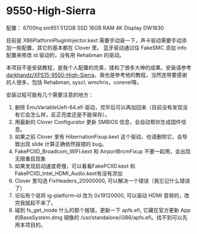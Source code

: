 # 9550-High-Sierra
配置：
6700hq
sm951 512GB SSD
16GB RAM
4K Display
DW1830

目前是 X86PlatformPluginInjector.kext 需要手动装一下，声卡驱动需要手动添加一些配置，其它的基本都在 Clover 里。
蓝牙驱动通过往 FakeSMC 添加 info 配置来修改 id 驱动的，没有用 Rehabman 的驱动。

本项目不是安装教程，是我个人配置的完善，揉和了很多大神的成果。安装请参考[darkhandz/XPS15-9550-High-Sierra](https://github.com/darkhandz/XPS15-9550-High-Sierra)，我也是参考他的教程，当然连带要感谢的人很多，包括 Rehabman, syscl, wmchris，corenel等。

安装过程可能有几个需要注意的地方：
1. 删除 EmuVariableUefi-64.efi 驱动，完毕后可以再加回来（目前没有发现没有它会怎么样，反正亮度还是不能保存）。
2. 用最新的 Clover Configurator 更新 SMBIOS 信息，会自动帮你生成固件信息。
3. 如果之前 Clover 里有 HibernationFixup.kext 这个驱动，也请删除它，会导致出现 slide 计算正确依然报错的 bug。
4. FakePCIID_Broadcom_WIFI.kext 和 AirportBrcmFixup 不要一起用，会出现无限重启现象
5. 如果发现启动速度奇慢，可以看看FakePCIID.kext 和 FakePCIID_Intel_HDMI_Audio.kext有没有添加
6. Clover 里勾选 FixHeaders_20000000, 可以解决一个错误（我忘记什么错误了）
7. 论坛有个说将 ig-platform-id 改为 0x19120000, 可以驱动 HDMI 音频的，改完我就起不来了。
8. 碰到 fs_get_inode 什么的那个报错，更新一下 apfs.efi, 它藏在官方更新 App 的BaseSystem.dmg 镜像的 /usr/standalone/i386/apfs.efi。找不到可以先用本项目的。



